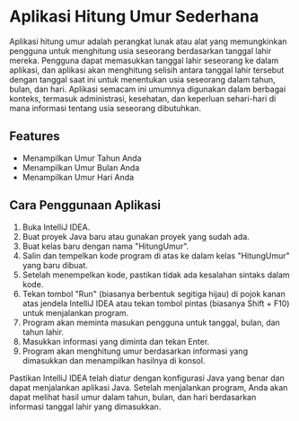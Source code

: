 
# Aplikasi Hitung Umur Sederhana

Aplikasi hitung umur adalah perangkat lunak atau alat yang memungkinkan pengguna untuk menghitung usia seseorang
berdasarkan tanggal lahir mereka. Pengguna dapat memasukkan tanggal lahir seseorang ke dalam aplikasi, dan aplikasi akan
menghitung selisih antara tanggal lahir tersebut dengan tanggal saat ini untuk menentukan usia seseorang dalam tahun,
bulan, dan hari. Aplikasi semacam ini umumnya digunakan dalam berbagai konteks, termasuk administrasi, kesehatan, dan
keperluan sehari-hari di mana informasi tentang usia seseorang dibutuhkan.

## Features

- Menampilkan Umur Tahun Anda
- Menampilkan Umur Bulan Anda
- Menampilkan Umur Hari Anda

## Cara Penggunaan Aplikasi

1. Buka IntelliJ IDEA.
2. Buat proyek Java baru atau gunakan proyek yang sudah ada.
3. Buat kelas baru dengan nama "HitungUmur".
4. Salin dan tempelkan kode program di atas ke dalam kelas "HitungUmur" yang baru dibuat.
5. Setelah menempelkan kode, pastikan tidak ada kesalahan sintaks dalam kode.
6. Tekan tombol "Run" (biasanya berbentuk segitiga hijau) di pojok kanan atas jendela IntelliJ IDEA atau tekan tombol
   pintas (biasanya Shift + F10) untuk menjalankan program.
7. Program akan meminta masukan pengguna untuk tanggal, bulan, dan tahun lahir.
8. Masukkan informasi yang diminta dan tekan Enter.
9. Program akan menghitung umur berdasarkan informasi yang dimasukkan dan menampilkan hasilnya di konsol.

Pastikan IntelliJ IDEA telah diatur dengan konfigurasi Java yang benar dan dapat menjalankan aplikasi Java. Setelah
menjalankan program, Anda akan dapat melihat hasil umur dalam tahun, bulan, dan hari berdasarkan informasi tanggal lahir
yang dimasukkan.


